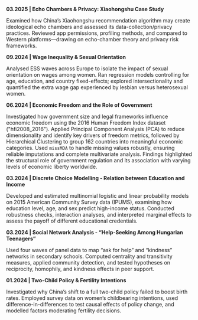 **03.2025 | Echo Chambers & Privacy: Xiaohongshu Case Study**

Examined how China’s Xiaohongshu recommendation algorithm may create ideological echo chambers and assessed its data-collection/privacy practices. Reviewed app permissions, profiling methods, and compared to Western platforms—drawing on echo-chamber theory and privacy risk frameworks.

**09.2024 | Wage Inequality & Sexual Orientation**

Analysed ESS waves across Europe to isolate the impact of sexual orientation on wages among women. Ran regression models controlling for age, education, and country fixed-effects; explored intersectionality and quantified the extra wage gap experienced by lesbian versus heterosexual women.

**06.2024 | Economic Freedom and the Role of Government** 

Investigated how government size and legal frameworks influence economic freedom using the 2016 Human Freedom Index dataset ("hfi2008_2016"). Applied Principal Component Analysis (PCA) to reduce dimensionality and identify key drivers of freedom metrics, followed by Hierarchical Clustering to group 162 countries into meaningful economic categories. Used `missMDA` to handle missing values robustly, ensuring reliable imputations and complete multivariate analysis. Findings highlighted the structural role of government regulation and its association with varying levels of economic liberty worldwide.

**03.2024 | Discrete Choice Modelling - Relation between Education and Income** 

Developed and estimated multinomial logistic and linear probability models on 2015 American Community Survey data (IPUMS), examining how education level, age, and sex predict high-income status. Conducted robustness checks, interaction analyses, and interpreted marginal effects to assess the payoff of different educational credentials.

**03.2024 | Social Network Analysis - “Help-Seeking Among Hungarian Teenagers”**

Used four waves of panel data to map “ask for help” and “kindness” networks in secondary schools. Computed centrality and transitivity measures, applied community detection, and tested hypotheses on reciprocity, homophily, and kindness effects in peer support.

**01.2024 | Two-Child Policy & Fertility Intentions**

Investigated why China’s shift to a full two-child policy failed to boost birth rates. Employed survey data on women’s childbearing intentions, used difference-in-differences to test causal effects of policy change, and modelled factors moderating fertility decisions.